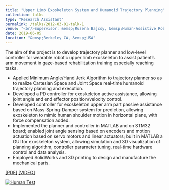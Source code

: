 ```yaml
---
title: "Upper Limb Exoskeleton System and Humanoid Trajectory Planning"
collection: talks
type: "Research Assistant"
permalink: /talks/2012-03-01-talk-1
venue: "<br/>Supervisor: &emsp;Ruzena Bajcsy, &emsp;Human-Assistive Robotic Technologies Lab, &emsp;UC Berkeley"
date: 2019-06-05
location: "&emsp;Berkeley CA, &emsp;USA"
---
```


The aim of the project is to develop trajectory planner and low-level controller for wearable robotic upper limb exoskeleton to assist patient’s arm movement in gaze-based rehabilitation training especially reaching tasks.
* Applied Minimum Angle/Hand Jerk Algorithm to trajectory planner so as to realize Cartesian Space and Joint Space real-time humanoid trajectory planning and execution.
* Developed a PD controller for exoskeleton active assistance, allowing joint angle and end effector position/velocity control. 
* Developed controller for exoskeleton upper arm part passive assistance based on Mass-Spring-Damper system for prediction, allowing exoskeleton to mimic human shoulder motion in horizontal plane, with force compensation added. 
* Implemented the planner and controller in MATLAB and on STM32 board; enabled joint angle sensing based on encoders and motion actuation based on servo motors and linear actuators; built in MATLAB a GUI for exoskeleton system, allowing simulation and 3D visualization of planning algorithm, controller parameter tuning, real-time hardware control and data analysis.
* Employed SolidWorks and 3D printing to design and manufacture the mechanical parts.<br/>
  
[[PDF]](http://YefanZhou.github.io/files/Wearable_Upper-limb_Exoskeleton_and_Humanoid_Trajectory_Planning_for_Gaze-based_Assistance.pdf) [[VIDEO]](https://www.youtube.com/playlist?list=PLajY2aZtYY8ZRAfIjxUOhhP3xcc9IKaFE)
  
  
[![Human Test](https://res.cloudinary.com/marcomontalbano/image/upload/v1585752253/video_to_markdown/images/youtube--pc8MJIBWwfQ-c05b58ac6eb4c4700831b2b3070cd403.jpg)](https://www.youtube.com/watch?v=pc8MJIBWwfQ&list=PLajY2aZtYY8ZRAfIjxUOhhP3xcc9IKaFE&index=3&t=107s "Human Test")




